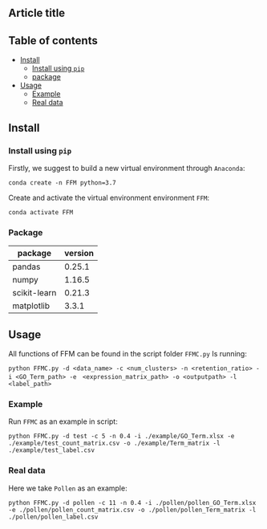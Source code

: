 ## Article title

## Table of contents
* [Install](#Install)
	* [Install using `pip`](#Install)
	* [package](#Package)
* [Usage](#Usage)
	* [Example](#Example)
	* [Real data](#Example) 
## Install
### Install using `pip`

Firstly, we suggest to build a new virtual environment through `Anaconda`:
```
conda create -n FFM python=3.7
```
Create and activate the virtual environment environment `FFM`:
```
conda activate FFM
```
### Package

| package | version |
| ---- | ---- |
| pandas | 0.25.1 |
| numpy | 1.16.5 |
| scikit-learn | 0.21.3 |
| matplotlib | 3.3.1 |

## Usage
All functions of FFM can be found in the script folder `FFMC.py` Is running:
```
python FFMC.py -d <data_name> -c <num_clusters> -n <retention_ratio> -i <GO_Term_path> -e　<expression_matrix_path> -o <outputpath> -l <label_path>
```
### Example
Run `FFMC` as an example in script:
```
python FFMC.py -d test -c 5 -n 0.4 -i ./example/GO_Term.xlsx -e ./example/test_count_matrix.csv -o ./example/Term_matrix -l ./example/test_label.csv
```
### Real data
Here we take `Pollen` as an example:
```
python FFMC.py -d pollen -c 11 -n 0.4 -i ./pollen/pollen_GO_Term.xlsx -e ./pollen/pollen_count_matrix.csv -o ./pollen/pollen_Term_matrix -l ./pollen/pollen_label.csv
```

